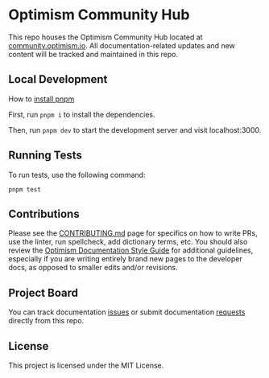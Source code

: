 # Optimism Community Hub

This repo houses the Optimism Community Hub located at [community.optimism.io](https://community.optimism.io/). All documentation-related updates and new content will be tracked and maintained in this repo.

## Local Development

How to [install pnpm](https://pnpm.io/installation)

First, run `pnpm i` to install the dependencies.

Then, run `pnpm dev` to start the development server and visit localhost:3000.

## Running Tests

To run tests, use the following command:

```
pnpm test
```

## Contributions

Please see the [CONTRIBUTING.md](https://github.com/ethereum-optimism/docs/blob/main/CONTRIBUTING.md) page for specifics on how to write PRs, use the linter, run spellcheck, add dictionary terms, etc. You should also review the [Optimism Documentation Style Guide](/pages/connect/contribute/style-guide.mdx) for additional guidelines, especially if you are writing entirely brand new pages to the developer docs, as opposed to smaller edits and/or revisions.

## Project Board

You can track documentation [issues](https://github.com/ethereum-optimism/community-hub/issues) or submit documentation [requests](https://github.com/ethereum-optimism/community-hub/issues/new/choose) directly from this repo.

## License

This project is licensed under the MIT License.

